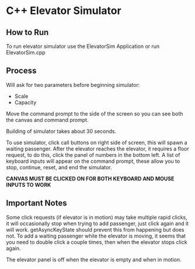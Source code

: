 # C++ Elevator Simulator

## How to Run
To run elevator simulator use the ElevatorSim Application or run ElevatorSim.cpp

## Process
Will ask for two parameters before beginning simulator:
* Scale
* Capacity

Move the command prompt to the side of the screen so you can see both the canvas and command prompt.

Building of simulator takes about 30 seconds.

To use simulator, click call buttons on right side of screen, this will spawn a waiting passenger.
After the elevator reaches the elevator, it requires a floor request, to do this, click the panel of numbers in the bottom left.
A list of keyboard inputs will appear on the command prompt,  these allow you to stop, continue, reset, and end the simulator.

**CANVAS MUST BE CLICKED ON FOR BOTH KEYBOARD AND MOUSE INPUTS TO WORK**

## Important Notes
Some click requests (if elevator is in motion) may take multiple rapid clicks, it will occasionally stop when trying to add passenger, just click again and it will work. getAsyncKeyState should prevent this from happening but does not.
To add a waiting passenger while the elevator is moving, it seems that you need to double click a couple times, then when the elevator stops click again. 

The elevator panel is off when the elevator is empty and when in motion.
